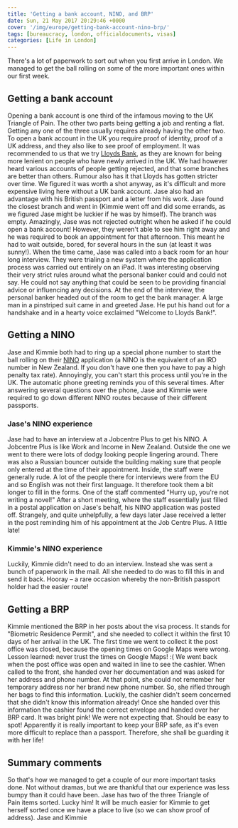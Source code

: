 ```yaml
---
title: 'Getting a bank account, NINO, and BRP'
date: Sun, 21 May 2017 20:29:46 +0000
cover: '/img/europe/getting-bank-account-nino-brp/'
tags: [bureaucracy, london, officialdocuments, visas]
categories: [Life in London]
---
```


There's a lot of paperwork to sort out when you first arrive in London. We managed to get the ball rolling on some of the more important ones within our first week.

Getting a bank account
----------------------

Opening a bank account is one third of the infamous moving to the UK Triangle of Pain. The other two parts being getting a job and renting a flat. Getting any one of the three usually requires already having the other two. To open a bank account in the UK you require proof of identity, proof of a UK address, and they also like to see proof of employment. It was recommended to us that we try [Lloyds Bank](https://www.lloydsbank.com/), as they are known for being more lenient on people who have newly arrived in the UK. We had however heard various accounts of people getting rejected, and that some branches are better than others. Rumour also has it that Lloyds has gotten stricter over time. We figured it was worth a shot anyway, as it's difficult and more expensive living here without a UK bank account. Jase also had an advantage with his British passport and a letter from his work. Jase found the closest branch and went in (Kimmie went off and did some errands, as we figured Jase might be luckier if he was by himself). The branch was empty. Amazingly, Jase was not rejected outright when he asked if he could open a bank account! However, they weren't able to see him right away and he was required to book an appointment for that afternoon. This meant he had to wait outside, bored, for several hours in the sun (at least it was sunny!). When the time came, Jase was called into a back room for an hour long interview. They were trialing a new system where the application process was carried out entirely on an iPad. It was interesting observing their very strict rules around what the personal banker could and could not say. He could not say anything that could be seen to be providing financial advice or influencing any decisions. At the end of the interview, the personal banker headed out of the room to get the bank manager. A large man in a pinstriped suit came in and greeted Jase. He put his hand out for a handshake and in a hearty voice exclaimed "Welcome to Lloyds Bank!".

Getting a NINO
--------------

Jase and Kimmie both had to ring up a special phone number to start the ball rolling on their [NINO](https://en.wikipedia.org/wiki/National_Insurance_number) application (a NINO is the equivalent of an IRD number in New Zealand. If you don't have one then you have to pay a high penalty tax rate). Annoyingly, you can't start this process until you're in the UK. The automatic phone greeting reminds you of this several times. After answering several questions over the phone, Jase and Kimmie were required to go down different NINO routes because of their different passports.

### Jase's NINO experience

Jase had to have an interview at a Jobcentre Plus to get his NINO. A Jobcentre Plus is like Work and Income in New Zealand. Outside the one we went to there were lots of dodgy looking people lingering around. There was also a Russian bouncer outside the building making sure that people only entered at the time of their appointment. Inside, the staff were generally rude. A lot of the people there for interviews were from the EU and so English was not their first language. It therefore took them a bit longer to fill in the forms. One of the staff commented "Hurry up, you're not writing a novel!" After a short meeting, where the staff essentially just filled in a postal application on Jase's behalf, his NINO application was posted off. Strangely, and quite unhelpfully, a few days later Jase received a letter in the post reminding him of his appointment at the Job Centre Plus. A little late!

### Kimmie's NINO experience

Luckily, Kimmie didn't need to do an interview. Instead she was sent a bunch of paperwork in the mail. All she needed to do was to fill this in and send it back. Hooray – a rare occasion whereby the non-British passport holder had the easier route!

Getting a BRP
-------------

Kimmie mentioned the BRP in her posts about the visa process. It stands for "Biometric Residence Permit", and she needed to collect it within the first 10 days of her arrival in the UK. The first time we went to collect it the post office was closed, because the opening times on Google Maps were wrong. Lesson learned: never trust the times on Google Maps! :( We went back when the post office was open and waited in line to see the cashier. When called to the front, she handed over her documentation and was asked for her address and phone number. At that point, she could not remember her temporary address nor her brand new phone number. So, she rifled through her bags to find this information. Luckily, the cashier didn't seem concerned that she didn't know this information already! Once she handed over this information the cashier found the correct envelope and handed over her BRP card. It was bright pink! We were not expecting that. Should be easy to spot! Apparently it is really important to keep your BRP safe, as it's even more difficult to replace than a passport. Therefore, she shall be guarding it with her life!

Summary comments
----------------

So that's how we managed to get a couple of our more important tasks done. Not without dramas, but we are thankful that our experience was less bumpy than it could have been. Jase has two of the three Triangle of Pain items sorted. Lucky him! It will be much easier for Kimmie to get herself sorted once we have a place to live (so we can show proof of address). Jase and Kimmie